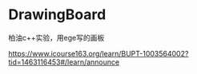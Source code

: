 # DrawingBoard
柏油c++实验，用ege写的画板

https://www.icourse163.org/learn/BUPT-1003564002?tid=1463116453#/learn/announce
